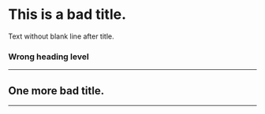 # This is a bad title.
Text without blank line after title.

### Wrong heading level

---

## **One** more bad title.

---